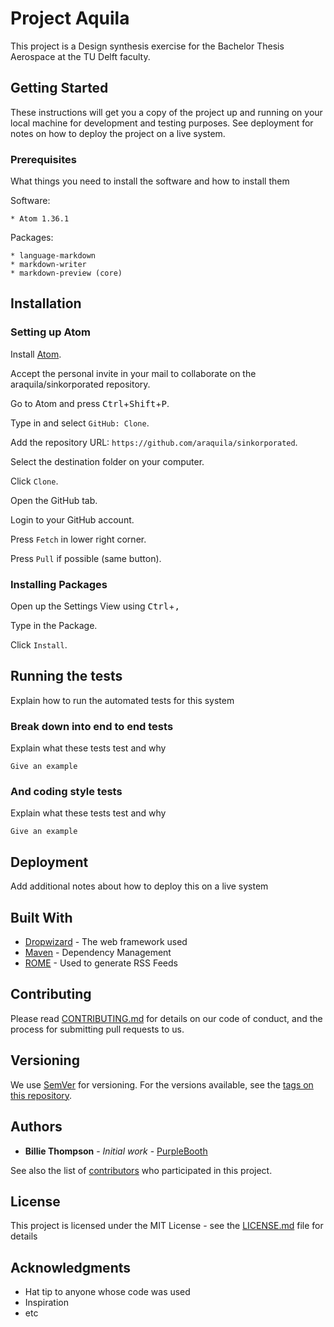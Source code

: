 # Project Aquila
This project is a Design synthesis exercise for the Bachelor Thesis Aerospace at the TU Delft faculty.

## Getting Started

These instructions will get you a copy of the project up and running on your local machine for development and testing purposes. See deployment for notes on how to deploy the project on a live system.

### Prerequisites

What things you need to install the software and how to install them

Software:
```
* Atom 1.36.1
```

Packages:
```
* language-markdown
* markdown-writer
* markdown-preview (core)
```
## Installation
### Setting up Atom

Install [Atom](https://atom.io/).

Accept the personal invite in your mail to collaborate on the
araquila/sinkorporated repository.

Go to Atom and press
<kbd>Ctrl</kbd>+<kbd>Shift</kbd>+<kbd>P</kbd>.

Type in and select `GitHub: Clone`.

Add the repository URL: `https://github.com/araquila/sinkorporated`.

Select the destination folder on your computer.

Click `Clone`.

Open the GitHub tab.

Login to your GitHub account.

Press `Fetch` in lower right corner.

Press `Pull` if possible (same button).

### Installing Packages

Open up the Settings View using <kbd>Ctrl</kbd>+<kbd>,</kbd>

Type in the Package.

Click `Install`.



## Running the tests

Explain how to run the automated tests for this system

### Break down into end to end tests

Explain what these tests test and why

```
Give an example
```

### And coding style tests

Explain what these tests test and why

```
Give an example
```

## Deployment

Add additional notes about how to deploy this on a live system

## Built With

* [Dropwizard](http://www.dropwizard.io/1.0.2/docs/) - The web framework used
* [Maven](https://maven.apache.org/) - Dependency Management
* [ROME](https://rometools.github.io/rome/) - Used to generate RSS Feeds

## Contributing

Please read [CONTRIBUTING.md](https://gist.github.com/PurpleBooth/b24679402957c63ec426) for details on our code of conduct, and the process for submitting pull requests to us.

## Versioning

We use [SemVer](http://semver.org/) for versioning. For the versions available, see the [tags on this repository](https://github.com/your/project/tags).

## Authors

* **Billie Thompson** - *Initial work* - [PurpleBooth](https://github.com/PurpleBooth)

See also the list of [contributors](https://github.com/your/project/contributors) who participated in this project.

## License

This project is licensed under the MIT License - see the [LICENSE.md](LICENSE.md) file for details

## Acknowledgments

* Hat tip to anyone whose code was used
* Inspiration
* etc
